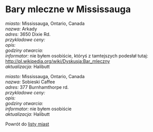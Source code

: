 # Bary mleczne w Mississauga

*miasto:*  Mississauga, Ontario, Canada    <br/>
*nazwa:*  Arkady   <br/>
*adres:*  3650 Dixie Rd.            <br/>
*przykladowe ceny:*     <br/>
*opis:*     <br/>
*godziny otwarcia:*     <br/>
*informator:*  nie byłem osobiście, któryś z tamtejszych podesłał tutaj: http://pl.wikipedia.org/wiki/Dyskusja:Bar_mleczny   <br/>
*aktualizacja:*      Halibutt  <br/>



*miasto:*  Mississauga, Ontario, Canada    <br/>
*nazwa:*  Sobieski Caffee    <br/>
*adres:*  377 Burnhamthorpe rd.            <br/>
*przykladowe ceny:*     <br/>
*opis:*     <br/>
*godziny otwarcia:*     <br/>
*informator:*  nie byłem osobiście   <br/>
*aktualizacja:*      Halibutt  <br/>




Powrót do [listy miast](/bary_mleczne)


